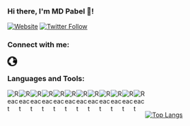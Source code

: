 ### Hi there, I'm MD Pabel 👋!

[![Website](https://img.shields.io/website?label=mdpabel.me&style=for-the-badge&url=https%3A%2F%2Fmdpabel.me)](http://mdpabel.me)
[![Twitter Follow](https://img.shields.io/twitter/follow/mdpabel?color=1DA1F2&logo=twitter&style=for-the-badge)](https://twitter.com/MDPabel72682382)

### Connect with me:

[<img align="left" alt="mdpabel.me" width="22px" src="https://raw.githubusercontent.com/iconic/open-iconic/master/svg/globe.svg" />][website]

<br />

### Languages and Tools:

[<img align="left" alt="React" width="26px" src="https://upload.wikimedia.org/wikipedia/commons/thumb/9/99/Unofficial_JavaScript_logo_2.svg/2048px-Unofficial_JavaScript_logo_2.svg.png" />]()

[<img align="left" alt="React" width="26px" src="https://seeklogo.com/images/R/react-logo-7B3CE81517-seeklogo.com.png" />]()

[<img align="left" alt="React" width="26px" src="https://upload.wikimedia.org/wikipedia/commons/thumb/9/99/Unofficial_JavaScript_logo_2.svg/2048px-Unofficial_JavaScript_logo_2.svg.png" />]()

[<img align="left" alt="React" width="26px" src="https://preview.redd.it/31b2ii8hchi31.jpg?auto=webp&s=309fe75e96212cf42c4120ca5adedaef52c41e01" />]()

[<img align="left" alt="React" width="26px" src="https://image.shutterstock.com/image-vector/data-structure-icon-simple-line-260nw-1868826031.jpg" />]()

[<img align="left" alt="React" width="26px" src="https://cdn1.vectorstock.com/i/thumb-large/82/30/algorithm-line-icon-on-white-background-editable-vector-33748230.jpg" />]()

[<img align="left" alt="React" width="26px" src="https://www.pngkit.com/png/detail/225-2254691_9kib-354x415-unnamed-mongodb-logo-svg.png" />]()

[<img align="left" alt="React" width="26px" src="https://static-00.iconduck.com/assets.00/npm-icon-512x512-qtfdrf37.png" />]()

[<img align="left" alt="React" width="26px" src="https://w7.pngwing.com/pngs/117/744/png-transparent-node-js-javascript-express-js-software-developer-react-network-code-angle-text-rectangle-thumbnail.png" />]()

[<img align="left" alt="React" width="26px" src="https://cdn.pixabay.com/photo/2017/08/05/11/16/logo-2582747_1280.png" />]()

[<img align="left" alt="React" width="26px" src="https://p.kindpng.com/picc/s/485-4850258_bootstrap-logo-png-image-free-download-searchpng-logos.png" />]()

[<img align="left" alt="React" width="26px" src="https://w7.pngwing.com/pngs/363/9/png-transparent-html-computer-icons-html-css-angle-text-logo.png" />]()

<br />
<br />

[![Top Langs](https://github-readme-stats.vercel.app/api/top-langs/?username=mdpabel&layout=compact)](https://github.com/anuraghazra/github-readme-stats)

[website]: https://mdpabel.me
[twitter]: https://twitter.com/MDPabel72682382
[facebook]: https://web.facebook.com/mdpabe1
[gmail]: mdpabel385@gmail.com
